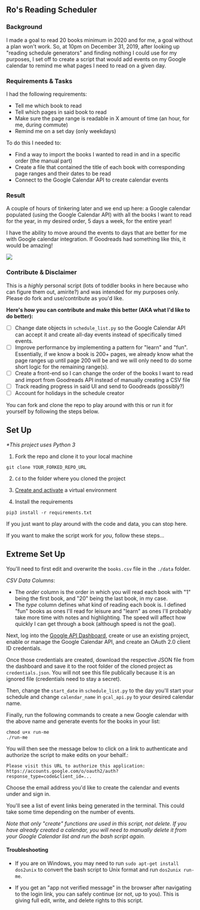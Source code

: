 
## Ro's Reading Scheduler

### Background
I made a goal to read 20 books minimum in 2020 and for me, a goal without a plan won't work. So, at 10pm on December 31, 2019, after looking up "reading schedule generators" and finding nothing I could use for my purposes, I set off to create a script that would add events on my Google calendar to remind me what pages I need to read on a given day.

### Requirements & Tasks
I had the following requirements:
- Tell me which book to read
- Tell which pages in said book to read
- Make sure the page range is readable in X amount of time (an hour, for me, during commute)
- Remind me on a set day (only weekdays)

To do this I needed to:
- Find a way to import the books I wanted to read in and in a specific order (the manual part)
- Create a file that contained the title of each book with corresponding page ranges and their dates to be read
- Connect to the Google Calendar API to create calendar events

### Result
A couple of hours of tinkering later and we end up here: a Google calendar populated (using the Google Calendar API) with all the books I want to read for the year, in my desired order, 5 days a week, for the entire year!

I have the ability to move around the events to days that are better for me with Google calendar integration. If Goodreads had something like this, it would be amazing!

<img src="./readingscheduler.gif">

### Contribute & Disclaimer

This is a _highly_ personal script (lots of toddler books in here because who can figure them out, amirite?) and was intended for my purposes only. Please do fork and use/contribute as you'd like.

**Here's how you can contribute and make this better (AKA what I'd like to do better):**

- [ ] Change date objects in `schedule_list.py` so the Google Calendar API can accept it and create all-day events instead of specifically timed events.
- [ ] Improve performance by implementing a pattern for "learn" and "fun". Essentially, if we know a book is 200+ pages, we already know what the page ranges up until page 200 will be and we will only need to do some short logic for the remaining range(s).
- [ ] Create a front-end so I can change the order of the books I want to read and import from Goodreads API instead of manually creating a CSV file
- [ ] Track reading progress in said UI and send to Goodreads (possibly?)
- [ ] Account for holidays in the schedule creator

You can fork and clone the repo to play around with this or run it for yourself by following the steps below.

## Set Up

_*This project uses Python 3_

1. Fork the repo and clone it to your local machine

 `git clone YOUR_FORKED_REPO_URL`

2. `Cd` to the folder where you cloned the project

3. [Create and activate](https://packaging.python.org/guides/installing-using-pip-and-virtual-environments/) a virtual environment 

4. Install the requirements

`pip3 install -r requirements.txt`

If you just want to play around with the code and data, you can stop here.

If you want to make the script work for *you*, follow these steps...

## Extreme Set Up

You'll need to first edit and overwrite the `books.csv` file in the `./data` folder.

*CSV Data Columns*:
- The _order_ column is the order in which you will read each book with "1" being the first book, and "20" being the last book, in my case.
- The _type_ column defines what kind of reading each book is. I defined "fun" books as ones I'll read for leisure and "learn" as ones I'll probably take more time with notes and highlighting. The speed will affect how quickly I can get through a book (although speed is not the goal).

Next, log into the [Google API Dashboard](https://console.developers.google.com/apis/dashboard), create or use an existing project, enable or manage the Google Calendar API, and create an OAuth 2.0 client ID credentials.

Once those credentials are created, download the respective JSON file from the dashboard and save it to the root folder of the cloned project as `credentials.json`. You will not see this file publically because it is an ignored file (credentials need to stay a secret).

Then, change the `start_date` in `schedule_list.py` to the day you'll start your schedule and change `calendar_name` in `gcal_api.py` to your desired calendar name.

Finally, run the following commands to create a new Google calendar with the above name and generate events for the books in your list:

```
chmod u+x run-me
./run-me
```

You will then see the message below to click on a link to authenticate and authorize the script to make edits on your behalf.:
```
Please visit this URL to authorize this application: https://accounts.google.com/o/oauth2/auth?response_type=code&client_id=...
```

Choose the email address you'd like to create the calendar and events under and sign in.

You'll see a list of event links being generated in the terminal. This could take some time depending on the number of events.

*Note that only "create" functions are used in this script, not delete. If you have already created a calendar, you will need to manually delete it from your Google Calendar list and run the bash script again.*

#### Troubleshooting

- If you are on Windows, you may need to run `sudo apt-get install dos2unix` to convert the bash script to Unix format and run `dos2unix run-me`.

- If you get an "app not verified message" in the browser after navigating to the login link, you can safely continue (or not, up to you). This is giving full edit, write, and delete rights to this script.
